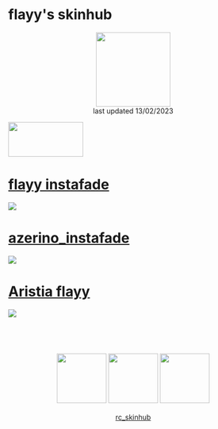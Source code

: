 # flayy's skinhub
<p align="center">
<a href="https://osu.ppy.sh/users/12069464">
  <img src="https://a.ppy.sh/12069464"  
       width="150"
       height="150"></a>
<br>
last updated 13/02/2023
</p>

<a href="https://www.youtube.com/watch?v=kbbgypvGPgM">
<img src="https://i.imgur.com/uDyKiLi.png"
       width="151" 
       height="70"/></a>

# [flayy instafade](https://github.com/ryancranie/skinhub/raw/tyfh/player/flayy/flayy%20instafade.osk)
[![](https://i.imgur.com/uqhPPIK.png)](https://github.com/ryancranie/skinhub/raw/tyfh/player/flayy/flayy%20instafade.osk)

# [azerino_instafade](https://github.com/ryancranie/skinhub/raw/tyfh/player/flayy/azerino_instafade.osk)
[![](https://i.imgur.com/7Sg5glh.png)](https://github.com/ryancranie/skinhub/raw/tyfh/player/flayy/azerino_instafade.osk)

# [Aristia flayy](https://github.com/ryancranie/skinhub/raw/tyfh/player/flayy/Aristia%20flayy.osk)
[![](https://i.imgur.com/zLmYmPx.png)](https://github.com/ryancranie/skinhub/raw/tyfh/player/flayy/Aristia%20flayy.osk)

#
<p align="center">
  <br></br>
  <a href="https://www.twitch.tv/yyalf">
  <img src="https://i.imgur.com/HM030lk.png" 
       width="100" 
       height="100"></a>
  <a href="https://www.youtube.com/channel/UCrwksNvVG0-Y70vspPnLBhg">
  <img src="https://i.imgur.com/YWbDUUy.png"  
       width="100" 
       height="100"></a>
  <a href="https://twitter.com/flayynq">
  <img src="https://i.imgur.com/PUQ5uWf.png" 
       width="100" 
       height="100"></a>
  <br></br>
  <a href="https://github.com/ryancranie/skinhub">rc_skinhub</a>
 </p>



